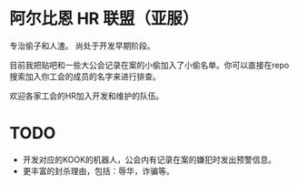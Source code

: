 # 阿尔比恩 HR 联盟（亚服）
专治偷子和人渣。
尚处于开发早期阶段。

目前我把贴吧和一些大公会记录在案的小偷加入了小偷名单。你可以直接在repo搜索加入你工会的成员的名字来进行排查。

欢迎各家工会的HR加入开发和维护的队伍。

# TODO
- 开发对应的KOOK的机器人，公会内有记录在案的嫌犯时发出预警信息。
- 更丰富的封杀理由，包括：辱华，诈骗等。


